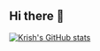 ## Hi there 👋

<!--
**Krishnanshu-Gupta/Krishnanshu-Gupta** is a ✨ _special_ ✨ repository because its `README.md` (this file) appears on your GitHub profile.

Here are some ideas to get you started:

- 🔭 I’m currently working on ...
- 🌱 I’m currently learning ...
- 👯 I’m looking to collaborate on ...
- 🤔 I’m looking for help with ...
- 💬 Ask me about ...
- 📫 How to reach me: ...
- 😄 Pronouns: ...
- ⚡ Fun fact: ...
-->
[![Krish's GitHub stats](https://github-readme-stats.vercel.app/api?username=Krishnanshu-Gupta)](https://github.com/anuraghazra/github-readme-stats)
